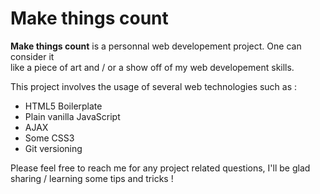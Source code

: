# Make things count

**Make things count** is a personnal web developement project. One can consider it  
like a piece of art and / or a show off of my web developement skills.

This project involves the usage of several web technologies such as :
- HTML5 Boilerplate
- Plain vanilla JavaScript
- AJAX
- Some CSS3
- Git versioning

Please feel free to reach me for any project related questions, I'll be glad  
sharing / learning some tips and tricks !

